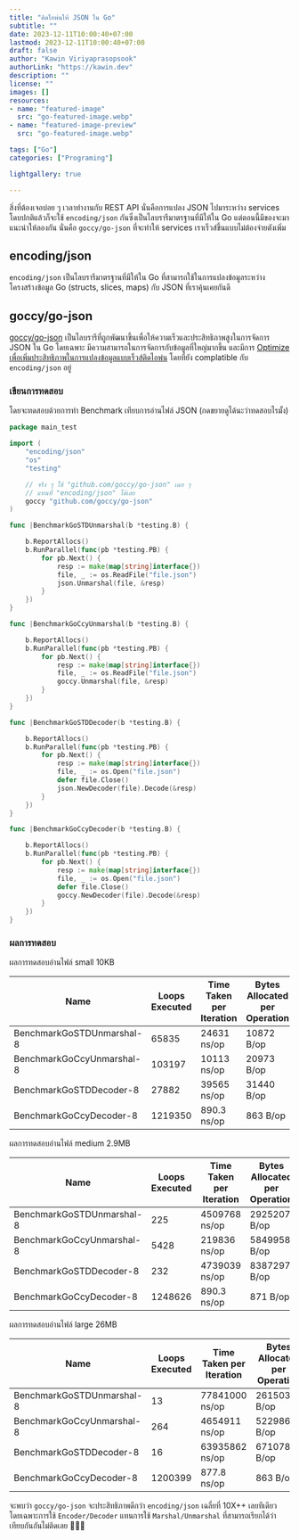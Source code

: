 ```yaml
---
title: "ติดไอพ่นให้ JSON ใน Go"
subtitle: ""
date: 2023-12-11T10:00:40+07:00
lastmod: 2023-12-11T10:00:40+07:00
draft: false
author: "Kawin Viriyaprasopsook"
authorLink: "https://kawin.dev"
description: ""
license: ""
images: []
resources:
- name: "featured-image"
  src: "go-featured-image.webp"
- name: "featured-image-preview"
  src: "go-featured-image.webp"

tags: ["Go"]
categories: ["Programing"]

lightgallery: true

---
```


สิ่งที่ต้องเจอบ่อย ๆ เวลาทำงานกับ REST API นั่นคือการแปลง JSON ไปมาระหว่าง services โดบปกติแล้วก็จะใช้ `encoding/json` กันซึ่งเป็นไลบรารีมาตรฐานที่มีให้ใน Go แต่ตอนนี้มีของจะมาแนะนำให้ลองกัน นั่นคือ `goccy/go-json` ที่จะทำให้ services เราเร็วส์ขึ้นแบบไม่ต้องจ่ายตังเพิ่ม

<!--more-->

## encoding/json
`encoding/json` เป็นไลบรารีมาตรฐานที่มีให้ใน Go ที่สามารถใช้ในการแปลงข้อมูลระหว่างโครงสร้างข้อมูล Go (structs, slices, maps) กับ JSON ที่เราคุ้นเคยกันดี

## goccy/go-json
[goccy/go-json](https://github.com/goccy/go-json) เป็นไลบรารีที่ถูกพัฒนาขึ้นเพื่อให้ความเร็วและประสิทธิภาพสูงในการจัดการ JSON ใน Go โดยเฉพาะ มีความสามารถในการจัดการกับข้อมูลที่ใหญ่มากขึ้น และมีการ [Optimize เพื่อเพิ่มประสิทธิภาพในการแปลงข้อมูลแบบเร็วส์ติดไอพ่น](https://github.com/goccy/go-json#how-it-works) โดยที่ยัง complatible กับ `encoding/json` อยู่

### เขียนการทดสอบ
โดยจะทดสอบด้วยการทำ Benchmark เทียบการอ่านไฟล์ JSON (กดขยายดูได้นะว่าทดสอบไรมั้ง)
```go
package main_test

import (
	"encoding/json"
	"os"
	"testing"

	// จริง ๆ ใช้ "github.com/goccy/go-json" เฉย ๆ
	// แทนที่ "encoding/json" ได้เลย
	goccy "github.com/goccy/go-json"
)

func |BenchmarkGoSTDUnmarshal(b *testing.B) {

	b.ReportAllocs()
	b.RunParallel(func(pb *testing.PB) {
		for pb.Next() {
			resp := make(map[string]interface{})
			file, _ := os.ReadFile("file.json")
			json.Unmarshal(file, &resp)
		}
	})
}

func |BenchmarkGoCcyUnmarshal(b *testing.B) {

	b.ReportAllocs()
	b.RunParallel(func(pb *testing.PB) {
		for pb.Next() {
			resp := make(map[string]interface{})
			file, _ := os.ReadFile("file.json")
			goccy.Unmarshal(file, &resp)
		}
	})
}

func |BenchmarkGoSTDDecoder(b *testing.B) {

	b.ReportAllocs()
	b.RunParallel(func(pb *testing.PB) {
		for pb.Next() {
			resp := make(map[string]interface{})
			file, _ := os.Open("file.json")
			defer file.Close()
			json.NewDecoder(file).Decode(&resp)
		}
	})
}

func |BenchmarkGoCcyDecoder(b *testing.B) {

	b.ReportAllocs()
	b.RunParallel(func(pb *testing.PB) {
		for pb.Next() {
			resp := make(map[string]interface{})
			file, _ := os.Open("file.json")
			defer file.Close()
			goccy.NewDecoder(file).Decode(&resp)
		}
	})
}
```

### ผลการทดสอบ
ผลการทดสอบอ่านไฟล์ small 10KB

|Name|Loops Executed|Time Taken per Iteration|Bytes Allocated per Operation|Allocations per Operation|
|---|---|---|---|---|
|BenchmarkGoSTDUnmarshal-8|          65835|             24631 ns/op|           10872 B/op|         11 allocs/op|
|BenchmarkGoCcyUnmarshal-8|         103197|             10113 ns/op|           20973 B/op|         11 allocs/op|
|BenchmarkGoSTDDecoder-8|            27882|             39565 ns/op|           31440 B/op|         17 allocs/op|
|BenchmarkGoCcyDecoder-8|          1219350|               890.3 ns/op|           863 B/op|          9 allocs/op|


ผลการทดสอบอ่านไฟล์ medium 2.9MB

|Name|Loops Executed|Time Taken per Iteration|Bytes Allocated per Operation|Allocations per Operation|
|---|---|---|---|---|
|BenchmarkGoSTDUnmarshal-8|            225|           4509768 ns/op|         2925207 B/op|         11 allocs/op|
|BenchmarkGoCcyUnmarshal-8|           5428|            219836 ns/op|         5849958 B/op|         13 allocs/op|
|BenchmarkGoSTDDecoder-8|              232|           4739039 ns/op|         8387297 B/op|         26 allocs/op|
|BenchmarkGoCcyDecoder-8|          1248626|               890.3 ns/op|           871 B/op|          9 allocs/op|

ผลการทดสอบอ่านไฟล์ large 26MB

|Name|Loops Executed|Time Taken per Iteration|Bytes Allocated per Operation|Allocations per Operation|
|---|---|---|---|---|
|BenchmarkGoSTDUnmarshal-8|             13|          77841000 ns/op|        26150382 B/op|         16 allocs/op|
|BenchmarkGoCcyUnmarshal-8|            264|           4654911 ns/op|        52298626 B/op|         13 allocs/op|
|BenchmarkGoSTDDecoder-8|               16|          63935862 ns/op|        67107820 B/op|         33 allocs/op|
|BenchmarkGoCcyDecoder-8|          1200399|               877.8 ns/op|           863 B/op|          9 allocs/op|

จะพบว่า `goccy/go-json` จะประสิทธิภาพดีกว่า `encoding/json` เฉลี่ยที่ 10X++ เลยทีเดียว โดยเฉพาะการใช้ `Encoder/Decoder` แทนการใช้ `Marshal/Unmarshal` ที่สามารถเรียกได้ว่าเทียบกันกันไม่ติดเลย 🤣🤣🤣